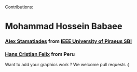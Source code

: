 Contributions:
# Mohammad Hossein Babaee

### [Alex Stamatiades](https://www.facebook.com/alex.stamatiades) from [IEEE University of Piraeus SB!](https://www.facebook.com/IEEEUnipiSB/)

### [Hans Cristian Felix](https://www.facebook.com/hans.fel) from Peru


Want to add your graphics work ?
We welcome pull requests :)
